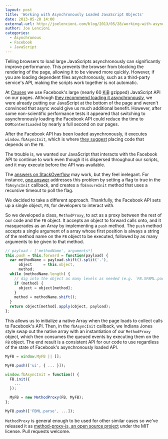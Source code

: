 ```yaml
---
layout: post
title: 'Working with Asynchronously Loaded JavaScript Objects'
date: 2013-05-28 14:00
external-url: http://joelencioni.com/blog/2013/05/28/working-with-asynchronously-loaded-javascript-objects/
author: Joe Lencioni
categories:
  - Asynchronous
  - Facebook
  - JavaScript
---
```


Telling browsers to load large JavaScripts asynchronously can significantly
improve performance. This prevents the browser from blocking the rendering of
the page, allowing it to be viewed more quickly. However, if you are loading
dependent files asynchronously, such as a third-party service's API, making the
scripts work together is not automatic.

At [Causes](http://www.causes.com) we use Facebook's large (nearly 60 <abbr
title="Kibibytes">KiB</abbr> gzipped) JavaScript API on our pages. Although
[they recommend loading it
asynchronously](https://developers.facebook.com/docs/reference/javascript/#loading),
we were already putting our JavaScript at the bottom of the page and weren't
convinced that async would give us much additional benefit. However, after some
non-scientific performance tests it appeared that switching to asynchronously
loading the Facebook API could reduce the time to `DOMContentLoaded` by nearly
a full second on our pages.

<!-- more -->

After the Facebook API has been loaded asynchronously, it executes
`window.fbAsyncInit`, which is where  [they
suggest](https://developers.facebook.com/docs/javascript/gettingstarted/#loading)
placing code that depends on the `FB`.

The trouble is, we wanted our JavaScript that interacts with the Facebook API
to continue to work even though it is dispersed throughout our scripts, and it
may execute before the API was available.

The [answers on
StackOverflow](http://stackoverflow.com/questions/3548493/how-to-detect-when-facebooks-fb-init-is-complete)
may work, but they feel inelegant. For instance, [one
answer](http://stackoverflow.com/a/3549043/18986) addresses this problem by
setting a flag to true in the `fbAsyncInit` callback, and creates a
`fbEnsureInit` method that uses a recursive timeout to poll the flag.

We decided to take a different approach. Thankfully, the Facebook API sets up a
single object, `FB`, for developers to interact with.

So we developed a class, `MethodProxy`, to act as a proxy between the rest of
our code and the `FB` object. It accepts an object to forward calls onto, and
it masquerades as an Array by implementing a `push` method. The `push` method
accepts a single argument of a array whose first position is always a string of
the method name on the `FB` object to be executed, followed by as many
arguments to be given to that method.

```javascript MethodProxy.push()
// payload : ['methodName', arguments*]
this.push = this.forward = function(payload) {
  var methodName = payload.shift().split('.'),
      object     = this.object,
      method;
  while (methodName.length) {
    // dig into the object as many levels as needed (e.g. `FB.XFBML.parse`)
    if (method) {
      object = object[method];
    }
    method = methodName.shift();
  }
  return object[method].apply(object, payload);
};
```

This allows us to initialize a native Array when the page loads to collect
calls to Facebook's API. Then, in the `fbAsyncInit` callback, we Indiana Jones
style swap out the native array with an instantiation of our `MethodProxy`
object, which then consumes the queued events by executing them on the `FB`
object. The end result is a consistent API for our code to use regardless of
the state of Facebook's asynchronously loaded API.

```javascript
MyFB = window.MyFB || [];

MyFB.push(['ui', { ... }]);

window.fbAsyncInit = function() {
  FB.init({
    ...
  });

  MyFB = new MethodProxy(FB, MyFB);
};

MyFB.push(['FBML.parse', ...]);
```

`MethodProxy` is general enough to be used for other similar cases so we've
released it as [method-proxy-js, an open source
project](https://github.com/causes/method-proxy-js) under the MIT license. Pull
requests welcome.
